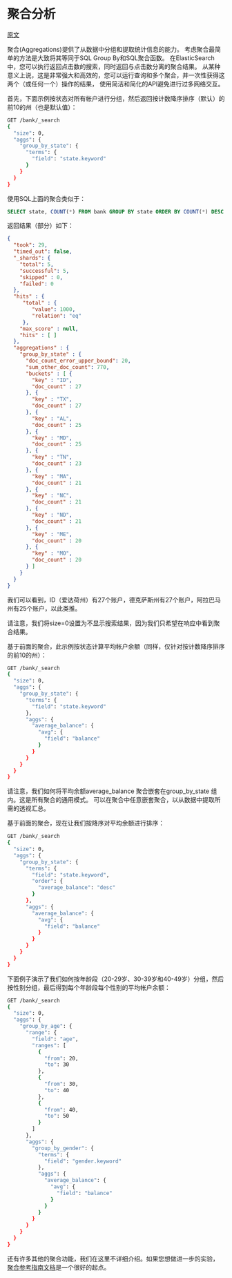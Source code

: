 # 聚合分析

[原文](https://www.elastic.co/guide/en/elasticsearch/reference/current/getting-started-aggregations.html)

聚合(Aggregations)提供了从数据中分组和提取统计信息的能力。
考虑聚合最简单的方法是大致将其等同于SQL Group By和SQL聚合函数。
在ElasticSearch中，您可以执行返回点击数的搜索，同时返回与点击数分离的聚合结果。
从某种意义上说，这是非常强大和高效的，您可以运行查询和多个聚合，并一次性获得这两个（或任何一个）操作的结果，
使用简洁和简化的API避免进行过多网络交互。

首先，下面示例按状态对所有帐户进行分组，然后返回按计数降序排序（默认）的前10的州（也是默认值）：
```bash
GET /bank/_search
{
  "size": 0,
  "aggs": {
    "group_by_state": {
      "terms": {
        "field": "state.keyword"
      }
    }
  }
}
```
使用SQL上面的聚合类似于：
```sql
SELECT state, COUNT(*) FROM bank GROUP BY state ORDER BY COUNT(*) DESC LIMIT 10;
```

返回结果（部分）如下：
```json
{
  "took": 29,
  "timed_out": false,
  "_shards": {
    "total": 5,
    "successful": 5,
    "skipped" : 0,
    "failed": 0
  },
  "hits" : {
     "total" : {
        "value": 1000,
        "relation": "eq"
     },
    "max_score" : null,
    "hits" : [ ]
  },
  "aggregations" : {
    "group_by_state" : {
      "doc_count_error_upper_bound": 20,
      "sum_other_doc_count": 770,
      "buckets" : [ {
        "key" : "ID",
        "doc_count" : 27
      }, {
        "key" : "TX",
        "doc_count" : 27
      }, {
        "key" : "AL",
        "doc_count" : 25
      }, {
        "key" : "MD",
        "doc_count" : 25
      }, {
        "key" : "TN",
        "doc_count" : 23
      }, {
        "key" : "MA",
        "doc_count" : 21
      }, {
        "key" : "NC",
        "doc_count" : 21
      }, {
        "key" : "ND",
        "doc_count" : 21
      }, {
        "key" : "ME",
        "doc_count" : 20
      }, {
        "key" : "MO",
        "doc_count" : 20
      } ]
    }
  }
}
```

我们可以看到，ID（爱达荷州）有27个账户，德克萨斯州有27个账户，阿拉巴马州有25个账户，以此类推。

请注意，我们将size=0设置为不显示搜索结果，因为我们只希望在响应中看到聚合结果。

基于前面的聚合，此示例按状态计算平均帐户余额（同样，仅针对按计数降序排序的前10的州）：
```bash
GET /bank/_search
{
  "size": 0,
  "aggs": {
    "group_by_state": {
      "terms": {
        "field": "state.keyword"
      },
      "aggs": {
        "average_balance": {
          "avg": {
            "field": "balance"
          }
        }
      }
    }
  }
}
```
请注意，我们如何将平均余额average_balance 聚合嵌套在group_by_state 组内。这是所有聚合的通用模式。
可以在聚合中任意嵌套聚合，以从数据中提取所需的透视汇总。

基于前面的聚合，现在让我们按降序对平均余额进行排序：
```bash
GET /bank/_search
{
  "size": 0,
  "aggs": {
    "group_by_state": {
      "terms": {
        "field": "state.keyword",
        "order": {
          "average_balance": "desc"
        }
      },
      "aggs": {
        "average_balance": {
          "avg": {
            "field": "balance"
          }
        }
      }
    }
  }
}
```

下面例子演示了我们如何按年龄段（20-29岁、30-39岁和40-49岁）分组，然后按性别分组，最后得到每个年龄段每个性别的平均帐户余额：
```bash
GET /bank/_search
{
  "size": 0,
  "aggs": {
    "group_by_age": {
      "range": {
        "field": "age",
        "ranges": [
          {
            "from": 20,
            "to": 30
          },
          {
            "from": 30,
            "to": 40
          },
          {
            "from": 40,
            "to": 50
          }
        ]
      },
      "aggs": {
        "group_by_gender": {
          "terms": {
            "field": "gender.keyword"
          },
          "aggs": {
            "average_balance": {
              "avg": {
                "field": "balance"
              }
            }
          }
        }
      }
    }
  }
}
```

还有许多其他的聚合功能，我们在这里不详细介绍。如果您想做进一步的实验，
[聚合参考指南文档](https://www.elastic.co/guide/en/elasticsearch/reference/7.3/search-aggregations.html)是一个很好的起点。